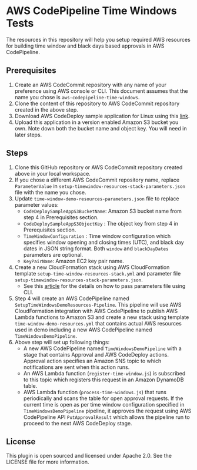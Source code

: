 # AWS CodePipeline Time Windows Tests

The resources in this repository will help you setup required AWS resources
for building time window and black days based approvals in AWS CodePipeline.

## Prerequisites

1. Create an AWS CodeCommit repository with any name of your preference using AWS console or CLI. This document assumes
that the name you chose is `aws-codepipeline-time-windows`. 
2. Clone the content of this repository to AWS CodeCommit repository created in the above step.
3. Download AWS CodeDeploy sample application for Linux using this [link](https://s3.amazonaws.com/aws-codedeploy-us-east-1/samples/latest/SampleApp_Linux.zip).
4. Upload this application in a version enabled Amazon S3 bucket you own. Note down both the bucket name and object key. 
You will need in later steps.
 
## Steps 
1. Clone this GitHub repository or AWS CodeCommit repository created above in your local workspace.
2. If you chose a different AWS CodeCommit repository name, replace `ParameterValue` in `setup-timewindow-resources-stack-parameters.json` file with the name you chose.
3. Update `time-window-demo-resources-parameters.json` file to replace parameter values:
    * `CodeDeploySampleAppS3BucketName`: Amazon S3 bucket name from step 4 in Prerequisites section.
    * `CodeDeploySampleAppS3ObjectKey` : The object key from step 4 in Prerequisites section.
    * `TimeWindowConfiguration` : Time window configuration which specifies window opening and closing times (UTC), and black day dates in JSON string format. Both `window` and `blackDayDates` parameters are optional.
    * `KeyPairName`: Amazon EC2 key pair name.
4. Create a new CloudFormation stack using AWS CloudFormation template `setup-time-window-resources-stack.yml` 
and parameter file `setup-timewindow-resources-stack-parameters.json`. 
    * See this [article](https://aws.amazon.com/blogs/devops/passing-parameters-to-cloudformation-stacks-with-the-aws-cli-and-powershell/) for the details on how to pass parameters file using CLI.
5. Step 4 will create an AWS CodePipeline named `SetupTimeWindowsDemoResources-Pipeline`. This pipeline will use AWS CloudFormation integration with AWS CodePipeline to publish AWS Lambda functions to Amazon S3 and create a new stack using template `time-window-demo-resources.yml` that contains actual AWS resources used in demo including a new AWS CodePipeline named `TimeWindowsDemoPipeline`. 
6. Above step will set up following things:
    * A new AWS CodePipeline named `TimeWindowsDemoPipeline` with a stage that contains Approval and AWS CodeDeploy actions. Approval action specifies an Amazon SNS topic to which notifications are sent when this action runs. 
    * An AWS Lambda function (`register-time-window.js`) is subscribed to this topic which registers this request in an Amazon DynamoDB table.
    * AWS Lambda function (`process-time-windows.js`) that runs periodically and scans the table for open approval requests. If the current time is open as per time window configuration specified in `TimeWindowsDemoPipeline` pipeline, it approves the request using AWS CodePipeline API `PutApprovalResult` which allows the pipeline run to proceed to the next AWS CodeDeploy stage.

## License
This plugin is open sourced and licensed under Apache 2.0. See the LICENSE file for more information.
